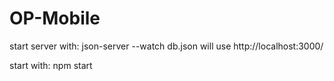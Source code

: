 # OP-Mobile

start server with:
json-server --watch db.json
will use http://localhost:3000/

start with:
npm start
